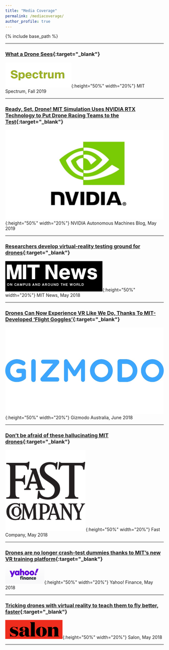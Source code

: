 ```yaml
---
title: "Media Coverage"
permalink: /mediacoverage/
author_profile: true
---
```


{% include base_path %}

***

### [What a Drone Sees](https://spectrum.mit.edu/fall-2019/what-a-drone-sees/){:target="_blank"}
![MIT Spectrum](/images/logos/spectrum.png){:height="50%" width="20%"} MIT Spectrum, Fall 2019

***

### [Ready, Set, Drone! MIT Simulation Uses NVIDIA RTX Technology to Put Drone Racing Teams to the Test](https://blogs.nvidia.com/blog/2019/05/28/mit-simulation-uses-rtx-for-drone-racing/){:target="_blank"}
![NVIDIA](/images/logos/nvidia.jpg){:height="50%" width="20%"} NVIDIA Autonomous Machines Blog, May 2019

***

### [Researchers develop virtual-reality testing ground for drones](https://news.mit.edu/2018/virtual-reality-testing-ground-drones-0517){:target="_blank"}
![NVIDIA](/images/logos/mitnews.png){:height="50%" width="20%"} MIT News, May 2018

***

### [Drones Can Now Experience VR Like We Do, Thanks To MIT-Developed ‘Flight Goggles’](https://www.gizmodo.com.au/2018/06/drones-can-now-experience-vr-like-we-do-thanks-to-mit-developed-flight-goggles/){:target="_blank"}
![NVIDIA](/images/logos/gizmodo.jpg){:height="50%" width="20%"} Gizmodo Australia, June 2018

***

### [Don’t be afraid of these hallucinating MIT drones](https://www.fastcompany.com/40574410/dont-be-afraid-of-these-hallucinating-mit-drones){:target="_blank"}
![NVIDIA](/images/logos/fastcompany.png){:height="50%" width="20%"} Fast Company, May 2018

***

### [Drones are no longer crash-test dummies thanks to MIT’s new VR training platform](https://finance.yahoo.com/news/drones-no-longer-crash-test-200015764.html){:target="_blank"}
![NVIDIA](/images/logos/yahoo.png){:height="50%" width="20%"} Yahoo! Finance, May 2018


***

### [Tricking drones with virtual reality to teach them to fly better, faster](https://www.salon.com/2018/05/29/tricking-drones-with-virtual-reality-to-teach-them-to-fly-better-faster_partner/){:target="_blank"}
![NVIDIA](/images/logos/salon.png){:height="50%" width="20%"} Salon, May 2018

***